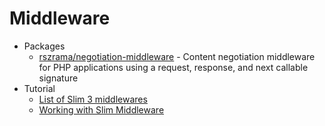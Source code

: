 # Middleware
* Packages
    - [rszrama/negotiation-middleware](https://goo.gl/RdFnyJ) - Content negotiation middleware for PHP applications using a request, response, and next callable signature
* Tutorial
    - [List of Slim 3 middlewares](http://goo.gl/y2Xajw)
    - [Working with Slim Middleware](http://goo.gl/hbVsis)
